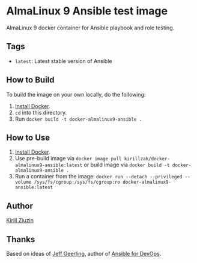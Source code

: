 # AlmaLinux 9 Ansible test image
AlmaLinux 9 docker container for Ansible playbook and role testing.

## Tags

  - `latest`: Latest stable version of Ansible

## How to Build

To build the image on your own locally, do the following:

  1. [Install Docker](https://docs.docker.com/engine/installation/).
  2. `cd` into this directory.
  3. Run `docker build -t docker-almalinux9-ansible .`


## How to Use

  1. [Install Docker](https://docs.docker.com/engine/installation/).
  2. Use pre-build image via `docker image pull kirillzak/docker-almalinux9-ansible:latest` or build image via `docker build -t docker-almalinux9-ansible .`
  3. Run a container from the image: `docker run --detach --privileged --volume /sys/fs/cgroup:/sys/fs/cgroup:ro docker-almalinux9-ansible:latest`

## Author

[Kirill Ziuzin](https://kirill-zak.ru/)

## Thanks

Based on ideas of [Jeff Geerling](https://www.jeffgeerling.com/), author of [Ansible for DevOps](https://www.ansiblefordevops.com/).